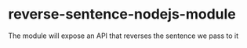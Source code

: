 # reverse-sentence-nodejs-module

The module will expose an API that reverses the sentence we pass to it

